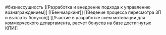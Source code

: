 #бизнессущность 
[[Разработка и внедрение подхода к управлению вознаграждением]]
[[Бенчмаркинг]] 
[[Ведение процесса пересмотра ЗП и выплаты бонусов]]
[[Участие в разработке схем мотивации для коммерческого департамента, расчет бонусов на базе достигнутых КПИ]]
